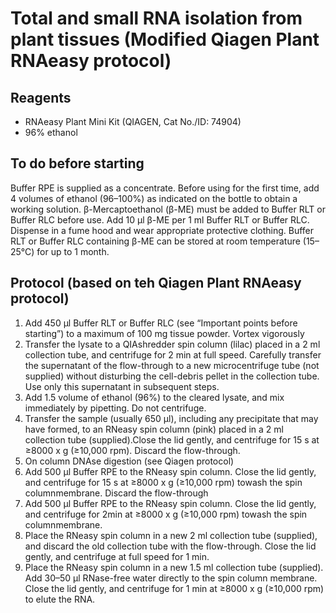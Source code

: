 # Total and small RNA isolation from plant tissues (Modified Qiagen Plant RNAeasy protocol) 

## Reagents
*  RNAeasy Plant Mini Kit (QIAGEN, Cat No./ID: 74904)
*  96% ethanol

## To do before starting
Buffer RPE is supplied as a concentrate. Before using for the first time, add 4 volumes of ethanol (96–100%) as indicated on the bottle to obtain a working
solution.
β-Mercaptoethanol (β-ME) must be added to Buffer RLT or Buffer RLC before use. Add 10 μl β-ME per 1 ml Buffer RLT or Buffer RLC. Dispense in a fume hood and
wear appropriate protective clothing. Buffer RLT or Buffer RLC containing β-ME can be stored at room temperature (15–25°C) for up to 1 month.

## Protocol (based on teh Qiagen Plant RNAeasy protocol)
1.  Add 450 μl Buffer RLT or Buffer RLC (see “Important points before starting”) to a maximum of 100 mg tissue powder. Vortex vigorously
2.  Transfer the lysate to a QIAshredder spin column (lilac) placed in a 2 ml collection tube, and centrifuge for 2 min at full speed. Carefully transfer the supernatant of
the flow-through to a new microcentrifuge tube (not supplied) without disturbing the cell-debris pellet in the collection tube. Use only this supernatant in subsequent
steps.
3.  Add 1.5 volume of ethanol (96%) to the cleared lysate, and mix immediately by pipetting. Do not centrifuge. 
4.  Transfer the sample (usually 650 μl), including any precipitate that may have formed, to an RNeasy spin column (pink) placed in a 2 ml collection tube (supplied).Close the lid gently, and centrifuge for 15 s at ≥8000 x g (≥10,000 rpm). Discard
the flow-through.
5. On column DNAse digestion (see Qiagen protocol) 
6.  Add 500 μl Buffer RPE to the RNeasy spin column. Close the lid gently, and centrifuge for 15 s at ≥8000 x g (≥10,000 rpm) towash the spin columnmembrane. Discard the flow-through
7.  Add 500 μl Buffer RPE to the RNeasy spin column. Close the lid gently, and centrifuge for 2min at ≥8000 x g (≥10,000 rpm) towash the spin columnmembrane.
8.  Place the RNeasy spin column in a new 2 ml collection tube (supplied), and discard the old collection tube with the flow-through. Close the lid gently, and centrifuge at full speed for 1 min.
9.  Place the RNeasy spin column in a new 1.5 ml collection tube (supplied). Add 30–50 μl RNase-free water directly to the spin column membrane. Close the lid gently, and centrifuge for 1 min at ≥8000 x g (≥10,000 rpm) to elute the RNA.


